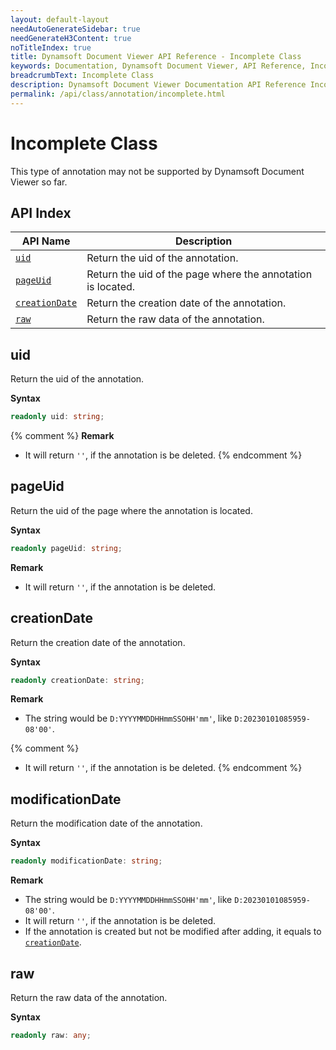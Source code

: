 ```yaml
---
layout: default-layout
needAutoGenerateSidebar: true
needGenerateH3Content: true
noTitleIndex: true
title: Dynamsoft Document Viewer API Reference - Incomplete Class
keywords: Documentation, Dynamsoft Document Viewer, API Reference, Incomplete Class
breadcrumbText: Incomplete Class
description: Dynamsoft Document Viewer Documentation API Reference Incomplete Class Page
permalink: /api/class/annotation/incomplete.html
---
```


# Incomplete Class

This type of annotation may not be supported by Dynamsoft Document Viewer so far.

## API Index

| API Name                        | Description                                                 |
| ------------------------------- | ----------------------------------------------------------- |
| [`uid`](#uid)                   | Return the uid of the annotation.                           |
| [`pageUid`](#pageuid)           | Return the uid of the page where the annotation is located. |
| [`creationDate`](#creationdate) | Return the creation date of the annotation.                 |
| [`raw`](#raw)                   | Return the raw data of the annotation.                      |


## uid

Return the uid of the annotation.

**Syntax**

```typescript
readonly uid: string;
```

{% comment %}
**Remark**

- It will return `''`, if the annotation is be deleted. 
{% endcomment %}

## pageUid

Return the uid of the page where the annotation is located.

**Syntax**

```typescript
readonly pageUid: string;
```

**Remark**

- It will return `''`, if the annotation is be deleted. 


## creationDate

Return the creation date of the annotation.

**Syntax**

```typescript
readonly creationDate: string;
```

**Remark**

- The string would be `D:YYYYMMDDHHmmSSOHH'mm'`, like `D:20230101085959-08'00'`.

{% comment %}
- It will return `''`, if the annotation is be deleted. 
{% endcomment %}

## modificationDate

Return the modification date of the annotation.

**Syntax**

```typescript
readonly modificationDate: string;
```

**Remark**

- The string would be `D:YYYYMMDDHHmmSSOHH'mm'`, like `D:20230101085959-08'00'`.
- It will return `''`, if the annotation is be deleted. 
- If the annotation is created but not be modified after adding, it equals to [`creationDate`](#creationdate). 

## raw

Return the raw data of the annotation.

**Syntax**

```typescript
readonly raw: any;
```
